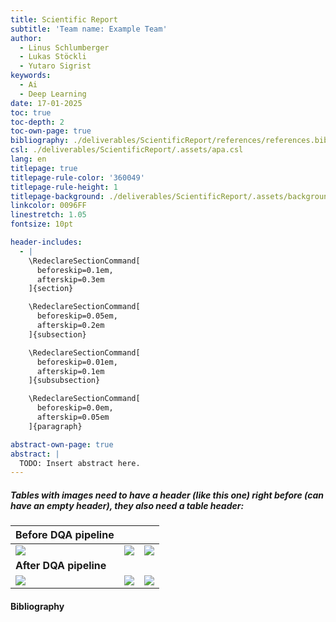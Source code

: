 ```yaml
---
title: Scientific Report
subtitle: 'Team name: Example Team'
author:
  - Linus Schlumberger
  - Lukas Stöckli
  - Yutaro Sigrist
keywords:
  - Ai
  - Deep Learning
date: 17-01-2025
toc: true
toc-depth: 2
toc-own-page: true
bibliography: ./deliverables/ScientificReport/references/references.bib
csl: ./deliverables/ScientificReport/.assets/apa.csl
lang: en
titlepage: true
titlepage-rule-color: '360049'
titlepage-rule-height: 1
titlepage-background: ./deliverables/ScientificReport/.assets/background5.pdf
linkcolor: 0096FF
linestretch: 1.05
fontsize: 10pt

header-includes:
  - |
    \RedeclareSectionCommand[
      beforeskip=0.1em,
      afterskip=0.3em
    ]{section}

    \RedeclareSectionCommand[
      beforeskip=0.05em,
      afterskip=0.2em
    ]{subsection}

    \RedeclareSectionCommand[
      beforeskip=0.01em,
      afterskip=0.1em
    ]{subsubsection}

    \RedeclareSectionCommand[
      beforeskip=0.0em,
      afterskip=0.05em
    ]{paragraph}

abstract-own-page: true
abstract: |
  TODO: Insert abstract here.
---
```


##### Tables with images need to have a header (like this one) right before (can have an empty header), they also need a table header:

| **Before DQA pipeline**   |                           |                           |
| ------------------------- | ------------------------- | ------------------------- |
| ![](./images/example.png) | ![](./images/example.png) | ![](./images/example.png) |
| **After DQA pipeline**    |                           |                           |
| ![](./images/example.png) | ![](./example.png)        | ![](./images/example.png) |

#### Bibliography
